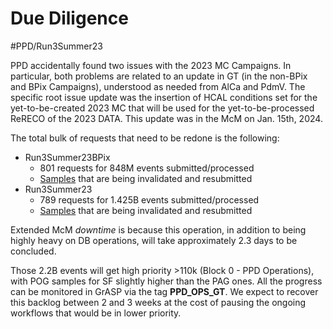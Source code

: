 # Due Diligence
#PPD/Run3Summer23

PPD accidentally found two issues with the 2023 MC Campaigns. In particular, both problems are related to an update in GT (in the non-BPix and BPix Campaigns), understood as needed from AlCa and PdmV. The specific root issue update was the insertion of HCAL conditions set for the yet-to-be-created 2023 MC that will be used for the yet-to-be-processed ReRECO of the 2023 DATA. This update was in the McM on Jan. 15th, 2024.

The total bulk of requests that need to be redone is the following:
- Run3Summer23BPix 
  - 801 requests for 848M events submitted/processed
  - [Samples](https://github.com/jordan-martins/Log_Run3Summer23/blob/main/Run3Summer23BPixDR_/bpix_campaing.md) that are being invalidated and resubmitted
- Run3Summer23
  - 789 requests for 1.425B events submitted/processed
  - [Samples](https://github.com/jordan-martins/Log_Run3Summer23/blob/main/Run3Summer23_/non_bpix.md) that are being invalidated and resubmitted

Extended McM *downtime* is because this operation, in addition to being highly heavy on DB operations, will take approximately 2.3 days to be concluded.

Those 2.2B events will get high priority >110k  (Block 0 - PPD Operations), with POG samples for SF slightly higher than the PAG ones. All the progress can be monitored in GrASP via the tag **PPD_OPS_GT**. We expect to recover this backlog between 2 and 3 weeks at the cost of pausing the ongoing workflows that would be in lower priority.
